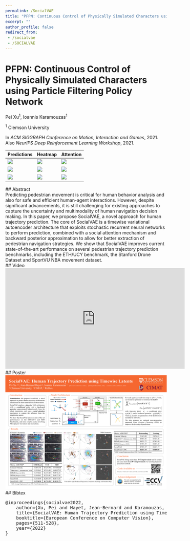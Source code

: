 ```yaml
---
permalink: /SocialVAE
title: "PFPN: Continuous Control of Physically Simulated Characters using Particle Filtering Policy Network"
excerpt: ""
author_profile: false
redirect_from: 
 - /socialvae
 - /SOCIALVAE
--- 
```



# PFPN: Continuous Control of Physically Simulated Characters using Particle Filtering Policy Network

<p class="author">
Pei Xu<sup>1</sup>, Ioannis Karamouzas<sup>1</sup>
</p>

<p class="affiliation">
<sup>1</sup> Clemson University
</p>

In _ACM SIGGRAPH Conference on Motion, Interaction and Games_, 2021.<br />
Also _NeurIPS Deep Reinforcement Learning Workshop_, 2021.

<div class="m10"></div>
<div class="teaser">

| Predictions | Heatmap | Attention |
|-------------|---------|-----------|
| ![](https://github.com/xupei0610/SocialVAE/gallery/scenario_nba_1.png) | ![](https://github.com/xupei0610/SocialVAE/gallery/scenario_nba_1_heatmap.png) | ![](https://github.com/xupei0610/SocialVAE/gallery/scenario_nba_1_att.png) |
| ![](https://github.com/xupei0610/SocialVAE/gallery/scenario_nba_2.png) | ![](https://github.com/xupei0610/SocialVAE/gallery/scenario_nba_2_heatmap.png) | ![](https://github.com/xupei0610/SocialVAE/gallery/scenario_nba_2_att.png) |
| ![](https://github.com/xupei0610/SocialVAE/gallery/scenario_nba_3.png) | ![](https://github.com/xupei0610/SocialVAE/gallery/scenario_nba_3_heatmap.png) | ![](https://github.com/xupei0610/SocialVAE/gallery/scenario_nba_3_att.png) |

</div>

<div class="m10"></div>
## Abstract
<div class="abstract">
Predicting pedestrian movement is critical for human behavior analysis and also for safe and efficient human-agent interactions. However, despite significant advancements, it is still challenging for existing approaches to capture the uncertainty and multimodality of human navigation decision making. In this paper, we propose SocialVAE, a novel approach for human trajectory prediction. The core of SocialVAE is a timewise variational autoencoder architecture that exploits stochastic recurrent neural networks to perform prediction, combined with a social attention mechanism and backward posterior approximation to allow for better extraction of pedestrian navigation strategies. We show that SocialVAE improves current state-of-the-art performance on several pedestrian trajectory prediction benchmarks, including the ETH/UCY benchmark, the Stanford Drone Dataset and SportVU NBA movement dataset.
</div>


<div class="m10"></div>
<a href="https://arxiv.org/abs/2203.08207" class="paper-link" title="Paper"></a>
<a href="https://github.com/xupei0610/SocialVAE" class="code-link" title="Code"></a>


<div class="m10"></div>
## Video
<div style="max-width:560px">
<iframe width="560" height="315" src="https://www.youtube.com/embed/nXrreTmXktM?si=c66LWojq8FxsGBDN" frameborder="0" allow="accelerometer; autoplay; clipboard-write; encrypted-media; gyroscope; picture-in-picture; web-share" allowfullscreen></iframe>
</div>

<div class="m10"></div>
## Poster
<a href="projects/SocialVAE/poster.pdf"><img src="projects/SocialVAE/poster.png" style="max-width:100%"></a>



<div class="m10"></div>
## Bibtex
<pre class="bibtex">
@inproceedings{socialvae2022,
    author={Xu, Pei and Hayet, Jean-Bernard and Karamouzas, Ioannis},
    title={SocialVAE: Human Trajectory Prediction using Timewise Latents},
    booktitle={European Conference on Computer Vision},
    pages={511-528},
    year={2022}
}
</pre>
